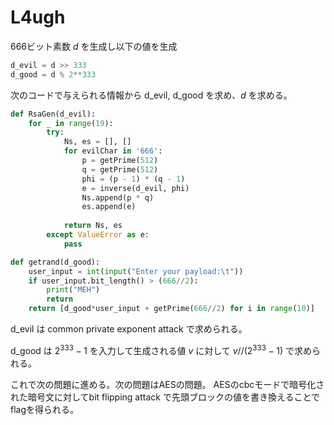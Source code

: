 
# L4ugh


666ビット素数 $d$ を生成し以下の値を生成

```python
d_evil = d >> 333
d_good = d % 2**333
```

次のコードで与えられる情報から d_evil, d_good を求め、$d$ を求める。

```python
def RsaGen(d_evil):
    for _ in range(19):
        try:
            Ns, es = [], []
            for evilChar in '666':
                p = getPrime(512)
                q = getPrime(512)
                phi = (p - 1) * (q - 1)
                e = inverse(d_evil, phi)
                Ns.append(p * q)
                es.append(e)
            
            return Ns, es
        except ValueError as e:
            pass

def getrand(d_good):
    user_input = int(input("Enter your payload:\t"))
    if user_input.bit_length() > (666//2): 
        print("MEH")
        return 
    return [d_good*user_input + getPrime(666//2) for i in range(10)]
```

d_evil は common private exponent attack で求められる。

d_good は $2^{333}-1$ を入力して生成される値 $v$ に対して $v//(2^{333}-1)$ で求められる。

これで次の問題に進める。次の問題はAESの問題。
AESのcbcモードで暗号化された暗号文に対してbit flipping attack で先頭ブロックの値を書き換えることでflagを得られる。